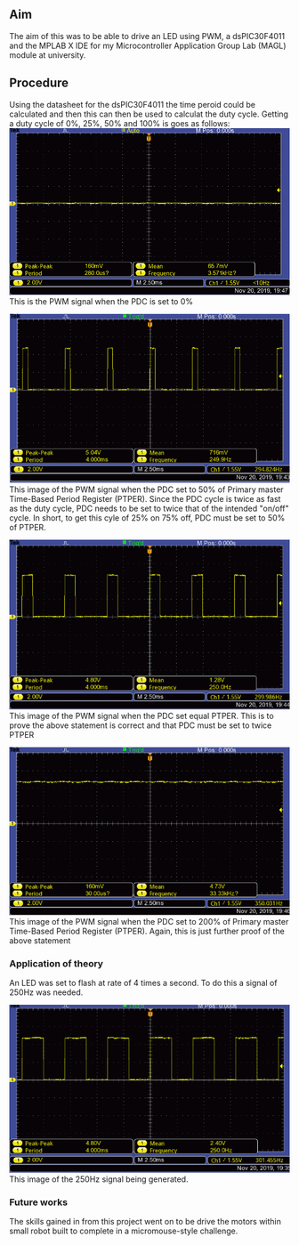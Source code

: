 ## Aim 
The aim of this was to be able to drive an LED using PWM, a dsPIC30F4011 and the MPLAB X IDE for my Microcontroller Application Group Lab (MAGL) module at university.

## Procedure
Using the datasheet for the dsPIC30F4011 the time peroid could be calculated and then this can then be used to calculat the duty cycle. Getting a duty cycle of 0%, 25%, 50% and 100% is goes as follows:
![LED OFF](images/0.png)
<br>This is the PWM signal when the PDC is set to 0% </br> 

![25](images/25.png)
<br>This image of the PWM signal when the PDC set to 50% of Primary master Time-Based Period Register (PTPER). Since the PDC cycle is twice as fast as the duty cycle, PDC needs to be set to twice that of the intended "on/off" cycle. In short, to get this cyle of 25% on 75% off, PDC must be set to 50% of PTPER.</br>

![50](images/50.png)
<br>This image of the PWM signal when the PDC set equal PTPER. This is to prove the above statement is correct and that PDC must be set to twice PTPER</br>

![100](images/100.png)
<br>This image of the PWM signal when the PDC set to 200% of Primary master Time-Based Period Register (PTPER). Again, this is just further proof of the above statement</br>

### Application of theory
An LED was set to flash at rate of 4 times a second. To do this a signal of 250Hz was needed.

![250](images/250.png)
<br>This image of the 250Hz signal being generated.</br>

### Future works
The skills gained in from this project went on to be drive the motors within small robot built to complete in a micromouse-style challenge.
